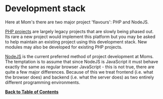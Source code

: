 Development stack
=================
Here at Mom's there are two major project 'flavours': PHP and NodeJS.

[PHP projects](php.md) are largely legacy projects that are slowly being phased out. Its rare a new project would implement this platform but you may be asked to help maintain an existing project using this development stack. New modules may also be developed for existing PHP projects.

[NodeJS](node.md) is the current preferred method of project development at Moms. The temptation is to assume that since NodeJS is JavaScript it must behave exactly the same as regular browser JavaScript - this is not true, there are quite a few major differences. Because of this we treat frontend (i.e. what the browser does) and backend (i.e. what the server does) as two entirely different programming environments.


**[Back to Table of Contents](../index.md)**
